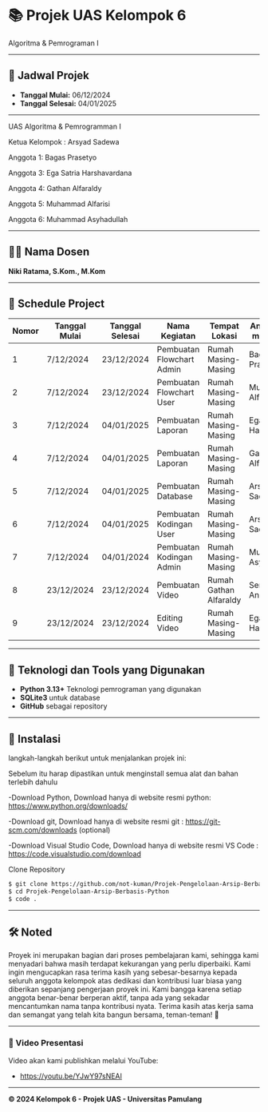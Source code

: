 # 📚 Projek UAS Kelompok 6 
 Algoritma & Pemrograman I

---

## 📅 Jadwal Projek
- **Tanggal Mulai:** 06/12/2024  
- **Tanggal Selesai:**  04/01/2025

---
UAS Algoritma & Pemrogramman I

Ketua Kelompok : Arsyad Sadewa 

Anggota 1: Bagas Prasetyo 

Anggota 3: Ega Satria Harshavardana 

Anggota 4: Gathan Alfaraldy 

Anggota 5: Muhammad Alfarisi 

Anggota 6: Muhammad Asyhadullah 

---

## 👨‍🏫 Nama Dosen
**Niki Ratama, S.Kom., M.Kom**

---

## 👥 Schedule Project

|Nomor |Tanggal Mulai |Tanggal Selesai|        Nama Kegiatan         |      Tempat Lokasi    |Anggota yang mengerjakan| 
|   -  |     -        |      -        |          -                   |          -            |           -            | 
|   1  |7/12/2024     |23/12/2024     |Pembuatan Flowchart Admin     |Rumah Masing- Masing   |     Bagas Prasetyo     | 
|   2  |7/12/2024     |23/12/2024     |Pembuatan Flowchart User      |Rumah Masing- Masing   |    Muhammad Alfarisi   | 
|   3  |7/12/2024     |04/01/2025     |Pembuatan Laporan             |Rumah Masing- Masing   |Ega Satria Harshavardana| 
|   4  |7/12/2024     |04/01/2025     |Pembuatan Laporan             |Rumah Masing- Masing   |     Gathan Alfaraldy   | 
|   5  |7/12/2024     |04/01/2025     |Pembuatan Database            |Rumah Masing- Masing   |     Arsyad Sadewa      |  
|   6  |7/12/2024     |04/01/2025     |Pembuatan Kodingan User       |Rumah Masing- Masing   |     Arsyad Sadewa      | 
|   7  |7/12/2024     |04/01/2024     |Pembuatan Kodingan Admin      |Rumah Masing- Masing   |  Muhammad Asyhadullah  | 
|   8  |23/12/2024    |23/12/2024     |Pembuatan Video               |Rumah Gathan Alfaraldy |     Semua Anggota      | 
|   9  |23/12/2024    |23/12/2024     |Editing Video                 |Rumah Masing- Masing   |Ega Satria Harshavardan | 


---

## 🔧 Teknologi dan Tools yang Digunakan
- **Python 3.13+** Teknologi pemrograman yang digunakan
- **SQLite3** untuk database
- **GitHub** sebagai repository

---

## 🚀 Instalasi

langkah-langkah berikut untuk menjalankan projek ini:

Sebelum itu harap dipastikan untuk menginstall semua alat dan bahan terlebih dahulu

-Download Python, Download hanya di website resmi python: https://www.python.org/downloads/

-Download git, Download hanya di website resmi git : https://git-scm.com/downloads   (optional)

-Download Visual Studio Code, Download hanya di website resmi VS Code : https://code.visualstudio.com/download


Clone Repository
```bash
$ git clone https://github.com/not-kuman/Projek-Pengelolaan-Arsip-Berbasis-Python.git
$ cd Projek-Pengelolaan-Arsip-Berbasis-Python
$ code .
```

---

## 🛠️ Noted
Proyek ini merupakan bagian dari proses pembelajaran kami, sehingga kami menyadari bahwa masih terdapat kekurangan yang perlu diperbaiki. Kami ingin mengucapkan rasa terima kasih yang sebesar-besarnya kepada seluruh anggota kelompok atas dedikasi dan kontribusi luar biasa yang diberikan sepanjang pengerjaan proyek ini. Kami bangga karena setiap anggota benar-benar berperan aktif, tanpa ada yang sekadar mencantumkan nama tanpa kontribusi nyata. Terima kasih atas kerja sama dan semangat yang telah kita bangun bersama, teman-teman! 🌟

---

### 🎥 Video Presentasi
Video akan kami publishkan melalui YouTube:
- https://youtu.be/YJwY97sNEAI

---
**© 2024 Kelompok 6 - Projek UAS - Universitas Pamulang**
